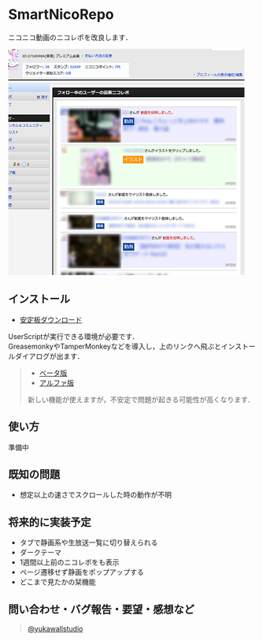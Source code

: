# SmartNicoRepo
ニコニコ動画のニコレポを改良します．

![](ss.png)

## インストール

* [安定板ダウンロード]() 

UserScriptが実行できる環境が必要です．  
GreasemonkyやTamperMonkeyなどを導入し，上のリンクへ飛ぶとインストールダイアログが出ます．

> * [ベータ版]() 
> * [アルファ版](https://github.com/wallstudio/SmartNicoRepo/raw/alpha/SmartNicoRepo.user.js) 
>
> 新しい機能が使えますが，不安定で問題が起きる可能性が高くなります．


## 使い方

準備中

## 既知の問題

* 想定以上の速さでスクロールした時の動作が不明

## 将来的に実装予定

* タブで静画系や生放送一覧に切り替えられる
* ダークテーマ
* 1週間以上前のニコレポをも表示
* ページ遷移せず静画をポップアップする
* どこまで見たかの栞機能


## 問い合わせ・バグ報告・要望・感想など

> [@yukawallstudio](https://twitter.com/)
